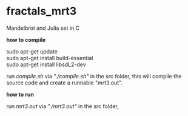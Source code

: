 # fractals_mrt3
Mandelbrot and Julia set in C

**how to compile**

sudo apt-get update  
sudo apt-get install build-essential   
sudo apt-get install libsdL2-dev  


run *compile.sh* via *"./compile.sh"* in the src folder,
this will compile the source code and create a runnable "mrt3.out".

**how to run**

run *mrt3.out* via *"./mrt3.out"* in the src folder,
